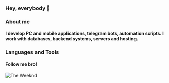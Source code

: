 ### Hey, everybody 🙈

### About me 

#### I develop PC and mobile applications, telegram bots, automation scripts. I work with databases, backend systems, servers and hosting.






### Languages and Tools

#### Follow me bro!

![The Weeknd](https://media.giphy.com/media/KB7Moe2Oj0BXeDjvDp/giphy.gif)
